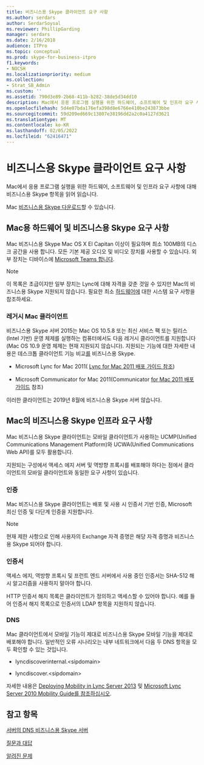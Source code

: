 ```yaml
---
title: 비즈니스용 Skype 클라이언트 요구 사항
ms.author: serdars
author: SerdarSoysal
ms.reviewer: PhillipGarding
manager: serdars
ms.date: 2/16/2018
audience: ITPro
ms.topic: conceptual
ms.prod: skype-for-business-itpro
f1.keywords:
- NOCSH
ms.localizationpriority: medium
ms.collection:
- Strat_SB_Admin
ms.custom: ''
ms.assetid: 790d3e89-2b68-411b-b282-38de5d34dd10
description: Mac에서 응용 프로그램 실행을 위한 하드웨어, 소프트웨어 및 인프라 요구 사항에 대해 비즈니스용 Skype 항목을 읽어 읽습니다.
ms.openlocfilehash: 5d4e07bda176efa398d8e6766e410be243873bbe
ms.sourcegitcommit: 59d209ed669c13807e38196dd2a2c0a4127d3621
ms.translationtype: MT
ms.contentlocale: ko-KR
ms.lasthandoff: 02/05/2022
ms.locfileid: "62416471"
---
```

# <a name="skype-for-business-on-mac-client-requirements"></a>비즈니스용 Skype 클라이언트 요구 사항
 
Mac에서 응용 프로그램 실행을 위한 하드웨어, 소프트웨어 및 인프라 요구 사항에 대해 비즈니스용 Skype 항목을 읽어 읽습니다.
  
Mac [비즈니스용 Skype 다운로드](https://products.office.com/skype-for-business/download-app?tab=tabs-3#Mac)할 수 있습니다.
  
## <a name="hardware-and-software-requirements-for-skype-for-business-on-mac"></a>Mac용 하드웨어 및 비즈니스용 Skype 요구 사항

Mac 비즈니스용 Skype Mac OS X El Capitan 이상이 필요하며 최소 100MB의 디스크 공간을 사용 합니다. 모든 기본 제공 오디오 및 비디오 장치를 사용할 수 있습니다. 외부 장치는 디바이스에 [Microsoft Teams 합니다](https://www.microsoft.com/microsoft-teams/across-devices/devices). 
  
> [!NOTE]
> 이 목록은 초급이지만 일부 장치는 Lync에 대해 자격을 갖춘 것일 수 있지만 Mac의 비즈니스용 Skype 지원되지 않습니다. 필요한 최소 [하드웨어에](https://products.office.com/office-system-requirements) 대한 시스템 요구 사항을 참조하세요.
  
### <a name="legacy-mac-clients"></a>레거시 Mac 클라이언트

비즈니스용 Skype 서버 2015는 Mac OS 10.5.8 또는 최신 서비스 팩 또는 릴리스(Intel 기반) 운영 체제를 실행하는 컴퓨터에서도 다음 레거시 클라이언트를 지원합니다(Mac OS 10.9 운영 체제는 현재 지원되지 않습니다). 지원되는 기능에 대한 자세한 내용은 데스크톱 클라이언트 기능 비교[를](desktop-feature-comparison.md) 비즈니스용 Skype.
  
- Microsoft Lync for Mac 2011( [Lync for Mac 2011 배포 가이드 참조](/previous-versions/office/office-for-mac-2011/jj984275(v=office.14)))
    
- Microsoft Communicator for Mac 2011(Communicator [for Mac 2011 배포 가이드](/previous-versions/office/office-for-mac-2011/jj984270(v=office.14)) 참조)
 
이러한 클라이언트는 2019년 8월에 비즈니스용 Skype 서버 않습니다.
   
## <a name="infrastructure-requirements-for-skype-for-business-on-mac"></a>Mac의 비즈니스용 Skype 인프라 요구 사항
<a name="Infrastructure"> </a>

Mac 비즈니스용 Skype 클라이언트는 모바일 클라이언트가 사용하는 UCMP(Unified Communications Management Platform)와 UCWA(Unified Communications Web API)를 모두 활용합니다.
  
지원되는 구성에서 액세스 에지 서버 및 역방향 프록시를 배포해야 하다는 점에서 클라이언트의 모바일 클라이언트와 동일한 요구 사항이 있습니다. 
  
### <a name="authentication"></a>인증

Mac 비즈니스용 Skype 클라이언트는 배포 및 사용 시 인증서 기반 인증, Microsoft 최신 인증 및 다단계 인증을 지원합니다.
  
> [!NOTE]
> 현재 제한 사항으로 인해 사용자의 Exchange 자격 증명은 해당 자격 증명과 비즈니스용 Skype 되어야 합니다. 
  
### <a name="certificates"></a>인증서

액세스 에지, 역방향 프록시 및 프런트 엔드 서버에서 사용 중인 인증서는 SHA-512 해시 알고리즘을 사용하지 말아야 합니다.
  
HTTP 인증서 해지 목록은 클라이언트가 정의하고 액세스할 수 있어야 합니다. 예를 들어 인증서 해지 목록으로 인증서의 LDAP 항목을 지원하지 않습니다.
  
### <a name="dns"></a>DNS

Mac 클라이언트에서 모바일 기능이 제대로 비즈니스용 Skype 모바일 기능을 제대로 배포해야 합니다. 일반적인 오류 시나리오는 내부 네트워크에서 다음 두 DNS 항목을 모두 확인할 수 있는 것입니다.
  
- lyncdiscoverinternal.\<sipdomain\>
    
- lyncdiscover.\<sipdomain\>
    
자세한 내용은 [Deploying Mobility in Lync Server 2013](/previous-versions/office/lync-server-2013/lync-server-2013-deploying-mobility) 및 [Microsoft Lync Server 2010 Mobility Guide를 참조하십시오](https://go.microsoft.com/fwlink//p/?LinkId=798226).
  
## <a name="see-also"></a>참고 항목
<a name="Infrastructure"> </a>

[서버의 DNS 비즈니스용 Skype 서버](../../plan-your-deployment/network-requirements/dns.md)

[질문과 대답](https://go.microsoft.com/fwlink/p/?LinkId=798227)
  
[알려진 문제](https://go.microsoft.com/fwlink/p/?LinkId=798228)
